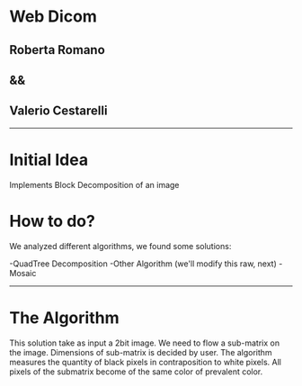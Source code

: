  # Web Dicom
 ##   Roberta Romano
 ##         &&
 ##  Valerio Cestarelli
 
 - - -
 
 # Initial Idea
 
 Implements Block Decomposition of an image
 
 # How to do?
 
 We analyzed different algorithms, we found some solutions:
 
 -QuadTree Decomposition
 -Other Algorithm (we'll modify this raw, next)
 -Mosaic
 

- - -

 # The Algorithm
 
 This solution take as input a 2bit image.
 We need to flow a sub-matrix on the image.
 Dimensions of sub-matrix is decided by user.
 The algorithm measures the quantity of black pixels in contraposition to white pixels.
 All pixels of the submatrix become of the same color of prevalent color.
 
 
 
